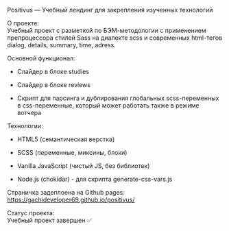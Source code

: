 Positivus — Учебный лендинг для закрепления изученных технологий

О проекте:  
Учебный проект с разметкой по БЭМ-методологии с применением препроцессора стилей Sass на диалекте scss и современных html-тегов dialog, details, summary, time, adress.

Основной функционал:

- Слайдер в блоке studies

- Слайдер в блоке reviews

- Скрипт для парсинга и дублирования глобальных scss-переменных в css-переменные, который может работать также в режиме вотчера

Технологии:  
- HTML5 (семантическая верстка)

- SCSS (переменные, миксины, блоки)

- Vanilla JavaScript (чистый JS, без библиотек)

- Node.js (chokidar) - для скрипта generate-css-vars.js

Страничка задеплоена на Github pages: https://gachideveloper69.github.io/positivus/

Статус проекта:  
Учебный проект завершен ✅